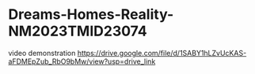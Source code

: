 # Dreams-Homes-Reality-NM2023TMID23074
video demonstration                     https://drive.google.com/file/d/1SABY1hLZvUcKAS-aFDMEpZub_RbO9bMw/view?usp=drive_link
